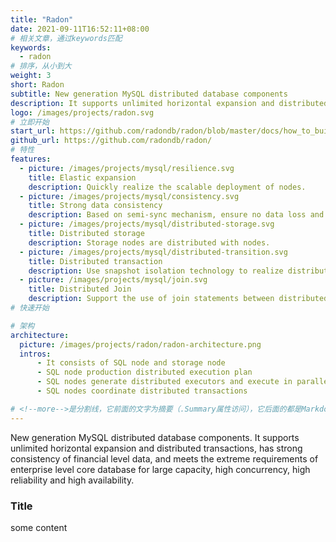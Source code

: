 ```yaml
---
title: "Radon"
date: 2021-09-11T16:52:11+08:00
# 相关文章，通过keywords匹配
keywords:
  - radon
# 排序，从小到大
weight: 3
short: Radon
subtitle: New generation MySQL distributed database components
description: It supports unlimited horizontal expansion and distributed transactions, has strong consistency of financial level data.
logo: /images/projects/radon.svg
# 立即开始
start_url: https://github.com/radondb/radon/blob/master/docs/how_to_build_and_run_radon.md
github_url: https://github.com/radondb/radon/
# 特性
features:
  - picture: /images/projects/mysql/resilience.svg
    title: Elastic expansion
    description: Quickly realize the scalable deployment of nodes.
  - picture: /images/projects/mysql/consistency.svg
    title: Strong data consistency
    description: Based on semi-sync mechanism, ensure no data loss and realize strong data consistency.
  - picture: /images/projects/mysql/distributed-storage.svg
    title: Distributed storage
    description: Storage nodes are distributed with nodes.
  - picture: /images/projects/mysql/distributed-transition.svg
    title: Distributed transaction
    description: Use snapshot isolation technology to realize distributed transactions.
  - picture: /images/projects/mysql/join.svg
    title: Distributed Join
    description: Support the use of join statements between distributed nodes.
# 快速开始

# 架构
architecture:
  picture: /images/projects/radon/radon-architecture.png
  intros:
      - It consists of SQL node and storage node
      - SQL node production distributed execution plan
      - SQL nodes generate distributed executors and execute in parallel
      - SQL nodes coordinate distributed transactions

# <!--more-->是分割线，它前面的文字为摘要（.Summary属性访问），它后面的都是Markdown格式内容（.Content），会自动匹配格式转成HTML
---
```


New generation MySQL distributed database components. It supports unlimited horizontal expansion and distributed transactions, has strong consistency of financial level data, and meets the extreme requirements of enterprise level core database for large capacity, high concurrency, high reliability and high availability.

<!--more-->

### Title

some content
